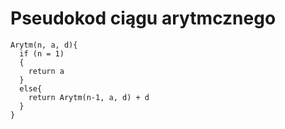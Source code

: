 # Pseudokod ciągu arytmcznego
```
Arytm(n, a, d){
  if (n = 1)
  {
    return a
  }
  else{
    return Arytm(n-1, a, d) + d
  }
}

```
